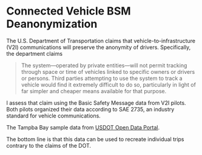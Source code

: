 # Connected Vehicle BSM Deanonymization
 
The U.S. Department of Transportation claims that vehicle-to-infrastructure (V2I) communications will preserve the anonymity of drivers. Specifically, the department claims
> The system—operated by private entities—will not permit tracking through space or time of vehicles linked to specific owners or drivers or persons. Third parties attempting to use the system to track a vehicle would find it extremely difficult to do so, particularly in light of far simpler and cheaper means available for that purpose.

I assess that claim using the Basic Safety Message data from V2I pilots. Both pilots organized their data according to SAE 2735, an industry standard for vehicle communications.

The Tampba Bay sample data from [USDOT Open Data Portal](https://data.transportation.gov/Automobiles/Tampa-CV-Pilot-Basic-Safety-Message-BSM-Sample/nm7w-nvbm).

The bottom line is that this data can be used to recreate individual trips contrary to the claims of the DOT. 